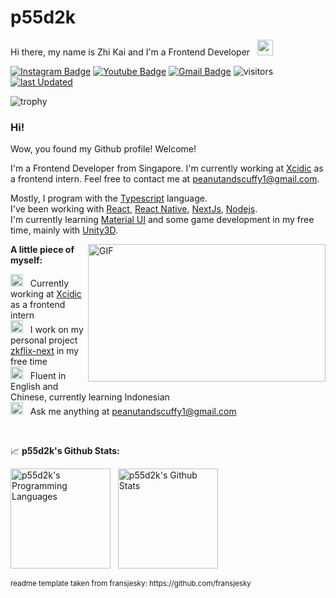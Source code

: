 # p55d2k

Hi there, my name is Zhi Kai and I'm a Frontend Developer &nbsp; <img src="https://media.giphy.com/media/hvRJCLFzcasrR4ia7z/giphy.gif" width="25">

[![Instagram Badge](https://img.shields.io/badge/-p55d2k-e4405f?style=flat&logo=Instagram&logoColor=white)](https://instagram.com/p55d2k)
[![Youtube Badge](https://img.shields.io/badge/-p55d2k-c14438?style=flat&logo=Youtube&logoColor=white&link=https://www.youtube.com/@p55d2k)](https://www.youtube.com/@p55d2k)
[![Gmail Badge](https://img.shields.io/badge/-peanutandscuffy1-c14438?style=flat&logo=Gmail&logoColor=white&link=mailto:peanutandscuffy1@gmail.com)](mailto:peanutandscuffy1@gmail.com)
![visitors](https://img.shields.io/endpoint?url=https%3A%2F%2Fhits.dwyl.com%2Fp55d2k%2Fp55d2k.json&style=flat&label=visitors&color=orange)
[![last Updated](https://img.shields.io/github/last-commit/p55d2k/p55d2k/main?label=last%20updated&style=flat)](https://github.com/p55d2k/p55d2k/commits)

![trophy](https://github-profile-trophy.vercel.app/?username=p55d2k&theme=onedark&no-frame=true&row=1)

### Hi!

Wow, you found my Github profile! Welcome!

I'm a Frontend Developer from Singapore. I'm currently working at [Xcidic](https://xcidic.com/) as a frontend intern. Feel free to contact me at [peanutandscuffy1@gmail.com](mailto:peanutandscuffy1@gmail.com).

Mostly, I program with the [Typescript](https://www.typescriptlang.org/) language.
<br/>
I've been working with [React](https://reactjs.org/), [React Native](https://reactnative.dev/), [NextJs](https://nextjs.org/), [Nodejs](https://nodejs.org/en/).
<br/>
I'm currently learning [Material UI](https://mui.com/) and some game development in my free time, mainly with [Unity3D](https://unity.com/).

<img align="right" alt="GIF" src="./assets/Scrooge McDuck.gif" width="380" height="220" />

**A little piece of myself:**

<img src="https://media3.giphy.com/media/XfJIwjs18gFl2dqdkI/giphy.gif?cid=ecf05e47c1ei5oy0ts13e1g3ia001mae50j1s0ig0skz1try&rid=giphy.gif&ct=s" width="20" />&nbsp;&nbsp; Currently working at [Xcidic](https://xcidic.com/) as a frontend intern
<br/>
<img src="https://media4.giphy.com/media/55cVTSP1QhCgcrKVVW/giphy.gif?cid=790b7611a33cffb938a64cb87a4e26f8675031e0597f7382&rid=giphy.gif&ct=s" width="20" />&nbsp;&nbsp; I work on my personal project [zkflix-next](https://zkflix-next.vercel.app) in my free time
<br/>
<img src="https://media0.giphy.com/media/cNROH16WmAR5QAYQCY/giphy.gif?cid=790b76118d083ecca71fc84b8f6df0b39e46edfc667bbafe&rid=giphy.gif&ct=s" width="20" />&nbsp;&nbsp; Fluent in English and Chinese, currently learning Indonesian
<br/>
<img src="https://media0.giphy.com/media/r4xuzuHd0LDaqheDUW/giphy.gif?cid=ecf05e4712t82r6zjz56trapo40kzpj20tb0q71h7rtr2497&rid=giphy.gif&ct=s" width="20" />&nbsp;&nbsp; Ask me anything at [peanutandscuffy1@gmail.com](mailto:peanutandscuffy1@gmail.com)

<br/>

📈 **p55d2k's Github Stats:**

<div align="left">
<img align="center" src="https://github-readme-stats.vercel.app/api/top-langs/?username=p55d2k&theme=dracula" height=160px alt="p55d2k's Programming Languages"/>
&nbsp;
<img align="center" src="https://github-readme-stats.vercel.app/api?username=p55d2k&show_icons=true&theme=dracula" height=160px alt="p55d2k's Github Stats">
</div>

<br/>
<small>readme template taken from fransjesky: https://github.com/fransjesky</small>